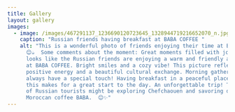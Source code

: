 ```yaml
---
title: Gallery
layout: gallery
images:
  - image: /images/467291137_1236690120723645_1328944719216652070_n.jpg
    caption: "Russian friends having breakfast at BABA COFFEE "
    alt: "This is a wonderful photo of friends enjoying their time at Baba Café!
      😊☕  Some comments about the moment: Great moments filled with joy! It
      looks like the Russian friends are enjoying a warm and friendly atmosphere
      at BABA COFFEE. Bright smiles and a cozy vibe! This picture reflects
      positive energy and a beautiful cultural exchange. Morning gatherings
      always have a special touch! Having breakfast in a peaceful place like
      this makes for a great start to the day. An unforgettable trip! This group
      of Russian tourists might be exploring Chefchaouen and savoring delicious
      Moroccan coffee BABA.  😊✨"
---
```

